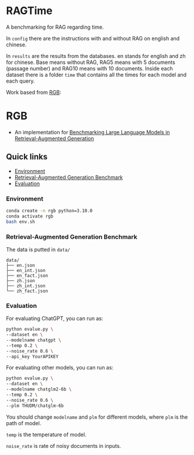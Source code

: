 # RAGTime

A benchmarking for RAG regarding time.

In `config` there are the instructions with and without RAG on english and chinese.

In `results` are the results from the databases. en stands for english and zh for chinese. Base means without RAG, RAG5 means with 5 documents (passage number) and RAG10 means with 10 documents. Inside each dataset there is a folder `time` that contains all the times for each model and each query.

Work based from [RGB](https://github.com/chen700564/RGB):

# RGB

- An implementation for [Benchmarking Large Language Models in Retrieval-Augmented Generation](https://arxiv.org/abs/2309.01431)

## Quick links

- [Environment](#Environment)
- [Retrieval-Augmented Generation Benchmark](#Retrieval-Augmented)
- [Evaluation](#Evaluation)

### Environment

```bash
conda create -n rgb python=3.10.0
conda activate rgb
bash env.sh
```

### Retrieval-Augmented Generation Benchmark

The data is putted in `data/`

```text
data/
├── en.json
├── en_int.json
├── en_fact.json
├── zh.json
├── zh_int.json
└── zh_fact.json
```

### Evaluation

For evaluating ChatGPT, you can run as:

```bash
python evalue.py \
--dataset en \
--modelname chatgpt \
--temp 0.2 \
--noise_rate 0.6 \
--api_key YourAPIKEY
```

For evaluating other models, you can run as:

```bash
python evalue.py \
--dataset en \
--modelname chatglm2-6b \
--temp 0.2 \
--noise_rate 0.6 \
--plm THUDM/chatglm-6b
```

You should change `modelname` and `plm` for different models, where `plm` is the path of model.

`temp` is the temperature of model.

`noise_rate` is rate of noisy documents in inputs.
